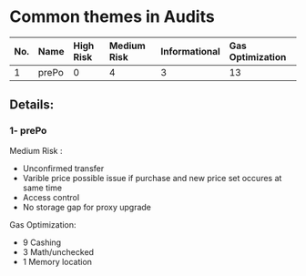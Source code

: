 # Common themes in Audits


|No.|Name | High Risk | Medium Risk | Informational | Gas Optimization |
|:--|:----|:----------|:------------|:--------------|:-----------------|
|1  |prePo|          0|4            |3              |13                |

## Details:

### 1- prePo

Medium Risk : 

- Unconfirmed transfer
- Varible price possible issue if purchase and new price set occures 
at same time
-  Access control
- No storage gap for proxy upgrade

Gas Optimization:

- 9 Cashing 
- 3 Math/unchecked  
- 1 Memory location
